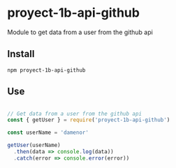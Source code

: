 # proyect-1b-api-github

Module to get data from a user from the github api

## Install

```
npm proyect-1b-api-github
```

## Use

```js

// Get data from a user from the github api
const { getUser } = require('proyect-1b-api-github')

const userName = 'damenor'

getUser(userName)
  .then(data => console.log(data))
  .catch(error => console.error(error))

```
